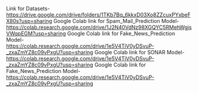 Link for Datasets- <br>
https://drive.google.com/drive/folders/1TKb7Bq_6kkxD03Xo8ZZcuxPYxbeFX80s?usp=sharing
Google Colab link for Spam_Mail_Prediction Model- <br>
https://colab.research.google.com/drive/1J2N40VdNz98XGQYC5RMehWgjsVWqpEGM?usp=sharing
Google Colab link for Fake_News_Prediction Model- <br>
https://colab.research.google.com/drive/1e5V4TiV0yDSvuP-_zxaZmYZ8c09vPxgU?usp=sharing
Google Colab link for SONAR Model- <br>
https://colab.research.google.com/drive/1e5V4TiV0yDSvuP-_zxaZmYZ8c09vPxgU?usp=sharing 
Google Colab link for Fake_News_Prediction Model- <br>
https://colab.research.google.com/drive/1e5V4TiV0yDSvuP-_zxaZmYZ8c09vPxgU?usp=sharing 
